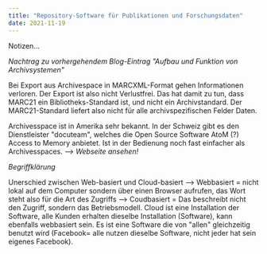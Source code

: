 ```yaml
---
title: "Repository-Software für Publikationen und Forschungsdaten"
date: 2021-11-19
---
```

Notizen...

*Nachtrag zu vorhergehendem Blog-Eintrag "Aufbau und Funktion von Archivsystemen"*

Bei Export aus Archivespace in MARCXML-Format gehen Informationen verloren. Der Export ist also nicht Verlustfrei. Das hat damit zu tun, dass MARC21 ein Bibliotheks-Standard ist, und nicht ein Archivstandard. Der MARC21-Standard liefert also nicht für alle archivspezifischen Felder Daten.

Archivesspace ist in Amerika sehr bekannt. In der Schweiz gibt es den Dienstleister "docuteam", welches die Open Source Software AtoM (?) Access to Memory anbietet. Ist in der Bedienung noch fast einfacher als Archivesspaces. *--> Webseite ansehen!*



*Begriffklärung*

Unerschied zwischen Web-basiert und Cloud-basiert 
--> Webbasiert = nicht lokal auf dem Computer sondern über einen Browser aufrufen, das Wort steht also für die Art des Zugriffs
--> Coudbasiert = Das beschreibt nicht den Zugriff, sondern das Betriebsmodell. Cloud ist eine Installation der Software, alle Kunden erhalten dieselbe Installation (Software), kann ebenfalls webbasiert sein. Es ist eine Software die von "allen" gleichzeitig benutzt wird (Facebook= alle nutzen dieselbe Software, nicht jeder hat sein eigenes Facebook).

